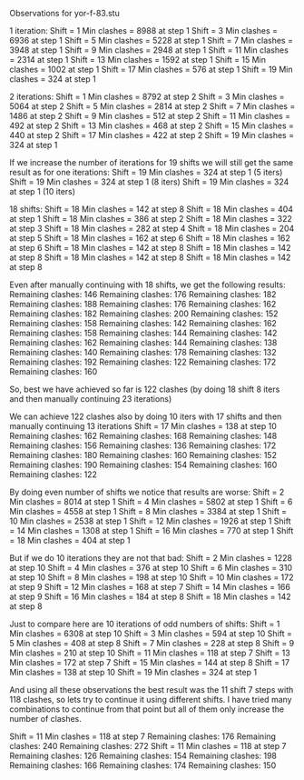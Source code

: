 Observations for yor-f-83.stu

1 iteration:
Shift = 1       Min clashes = 8988      at step 1
Shift = 3       Min clashes = 6936      at step 1
Shift = 5       Min clashes = 5228      at step 1
Shift = 7       Min clashes = 3948      at step 1
Shift = 9       Min clashes = 2948      at step 1
Shift = 11      Min clashes = 2314      at step 1
Shift = 13      Min clashes = 1592      at step 1
Shift = 15      Min clashes = 1002      at step 1
Shift = 17      Min clashes = 576       at step 1
Shift = 19      Min clashes = 324       at step 1

2 iterations:
Shift = 1       Min clashes = 8792      at step 2
Shift = 3       Min clashes = 5064      at step 2
Shift = 5       Min clashes = 2814      at step 2
Shift = 7       Min clashes = 1486      at step 2
Shift = 9       Min clashes = 512       at step 2
Shift = 11      Min clashes = 492       at step 2
Shift = 13      Min clashes = 468       at step 2
Shift = 15      Min clashes = 440       at step 2
Shift = 17      Min clashes = 422       at step 2
Shift = 19      Min clashes = 324       at step 1

If we increase the number of iterations for 19 shifts we will still get the same result as for one iterations:
Shift = 19      Min clashes = 324       at step 1 (5 iters)
Shift = 19      Min clashes = 324       at step 1 (8 iters)
Shift = 19      Min clashes = 324       at step 1 (10 iters)

18 shifts:
Shift = 18      Min clashes = 142       at step 8
Shift = 18      Min clashes = 404       at step 1
Shift = 18      Min clashes = 386       at step 2
Shift = 18      Min clashes = 322       at step 3
Shift = 18      Min clashes = 282       at step 4
Shift = 18      Min clashes = 204       at step 5
Shift = 18      Min clashes = 162       at step 6
Shift = 18      Min clashes = 162       at step 6
Shift = 18      Min clashes = 142       at step 8
Shift = 18      Min clashes = 142       at step 8
Shift = 18      Min clashes = 142       at step 8
Shift = 18      Min clashes = 142       at step 8

Even after manually continuing with 18 shifts, we get the following results:
Remaining clashes: 146
Remaining clashes: 176
Remaining clashes: 182
Remaining clashes: 188
Remaining clashes: 176
Remaining clashes: 162
Remaining clashes: 182
Remaining clashes: 200
Remaining clashes: 152
Remaining clashes: 158
Remaining clashes: 142
Remaining clashes: 162
Remaining clashes: 158
Remaining clashes: 144
Remaining clashes: 142
Remaining clashes: 162
Remaining clashes: 144
Remaining clashes: 138
Remaining clashes: 140
Remaining clashes: 178
Remaining clashes: 132
Remaining clashes: 192
Remaining clashes: 122
Remaining clashes: 172
Remaining clashes: 160

So, best we have achieved so far is 122 clashes (by doing 18 shift 8 iters and then manually continuing 23 iterations)

We can achieve 122 clashes also by doing 10 iters with 17 shifts and then manually continuing 13 iterations
Shift = 17      Min clashes = 138       at step 10
Remaining clashes: 162
Remaining clashes: 168
Remaining clashes: 148
Remaining clashes: 156
Remaining clashes: 136
Remaining clashes: 172
Remaining clashes: 180
Remaining clashes: 160
Remaining clashes: 152
Remaining clashes: 190
Remaining clashes: 154
Remaining clashes: 160
Remaining clashes: 122

By doing even number of shifts we notice that results are worse:
Shift = 2       Min clashes = 8014      at step 1
Shift = 4       Min clashes = 5802      at step 1
Shift = 6       Min clashes = 4558      at step 1
Shift = 8       Min clashes = 3384      at step 1
Shift = 10      Min clashes = 2538      at step 1
Shift = 12      Min clashes = 1926      at step 1
Shift = 14      Min clashes = 1308      at step 1
Shift = 16      Min clashes = 770       at step 1
Shift = 18      Min clashes = 404       at step 1

But if we do 10 iterations they are not that bad:
Shift = 2       Min clashes = 1228      at step 10
Shift = 4       Min clashes = 376       at step 10
Shift = 6       Min clashes = 310       at step 10
Shift = 8       Min clashes = 198       at step 10
Shift = 10      Min clashes = 172       at step 9
Shift = 12      Min clashes = 168       at step 7
Shift = 14      Min clashes = 166       at step 9
Shift = 16      Min clashes = 184       at step 8
Shift = 18      Min clashes = 142       at step 8

Just to compare here are 10 iterations of odd numbers of shifts:
Shift = 1       Min clashes = 6308      at step 10
Shift = 3       Min clashes = 594       at step 10
Shift = 5       Min clashes = 408       at step 8
Shift = 7       Min clashes = 228       at step 8
Shift = 9       Min clashes = 210       at step 10
Shift = 11      Min clashes = 118       at step 7
Shift = 13      Min clashes = 172       at step 7
Shift = 15      Min clashes = 144       at step 8
Shift = 17      Min clashes = 138       at step 10
Shift = 19      Min clashes = 324       at step 1

And using all these observations the best result was the 11 shift 7 steps with 118 clashes, so lets try to continue it using different shifts.
I have tried many combinations to continue from that point but all of them only increase the number of clashes.

Shift = 11      Min clashes = 118       at step 7
Remaining clashes: 176
Remaining clashes: 240
Remaining clashes: 272
Shift = 11      Min clashes = 118       at step 7
Remaining clashes: 126
Remaining clashes: 154
Remaining clashes: 198
Remaining clashes: 166
Remaining clashes: 174
Remaining clashes: 150
